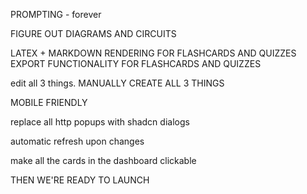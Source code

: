 


PROMPTING - forever 


FIGURE OUT DIAGRAMS AND CIRCUITS

LATEX + MARKDOWN RENDERING FOR FLASHCARDS AND QUIZZES
EXPORT FUNCTIONALITY FOR FLASHCARDS AND QUIZZES






edit all 3 things. MANUALLY CREATE ALL 3 THINGS


MOBILE FRIENDLY


replace all http popups with shadcn dialogs


automatic refresh upon changes

make all the cards in the dashboard clickable


THEN WE'RE READY TO LAUNCH